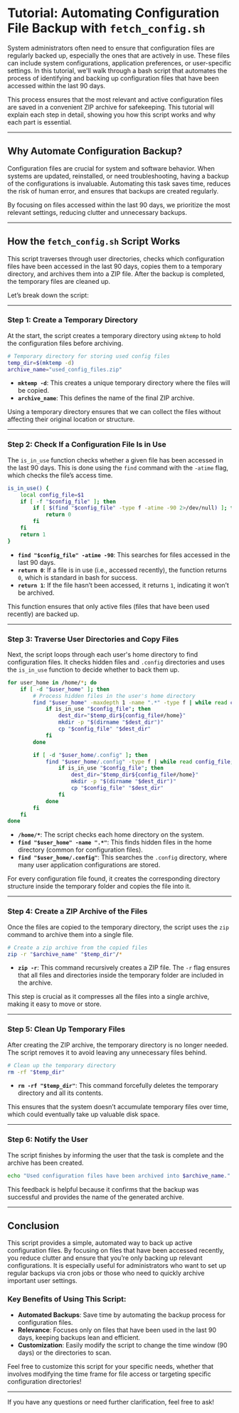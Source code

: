 # Tutorial: Automating Configuration File Backup with `fetch_config.sh`

System administrators often need to ensure that configuration files are regularly backed up, especially the ones that are actively in use. These files can include system configurations, application preferences, or user-specific settings. In this tutorial, we'll walk through a bash script that automates the process of identifying and backing up configuration files that have been accessed within the last 90 days.

This process ensures that the most relevant and active configuration files are saved in a convenient ZIP archive for safekeeping. This tutorial will explain each step in detail, showing you how this script works and why each part is essential.

---

## Why Automate Configuration Backup?

Configuration files are crucial for system and software behavior. When systems are updated, reinstalled, or need troubleshooting, having a backup of the configurations is invaluable. Automating this task saves time, reduces the risk of human error, and ensures that backups are created regularly. 

By focusing on files accessed within the last 90 days, we prioritize the most relevant settings, reducing clutter and unnecessary backups.

---

## How the `fetch_config.sh` Script Works

This script traverses through user directories, checks which configuration files have been accessed in the last 90 days, copies them to a temporary directory, and archives them into a ZIP file. After the backup is completed, the temporary files are cleaned up.

Let’s break down the script:

---

### Step 1: Create a Temporary Directory

At the start, the script creates a temporary directory using `mktemp` to hold the configuration files before archiving.

```bash
# Temporary directory for storing used config files
temp_dir=$(mktemp -d)
archive_name="used_config_files.zip"
```

- **`mktemp -d`**: This creates a unique temporary directory where the files will be copied.
- **`archive_name`**: This defines the name of the final ZIP archive.

Using a temporary directory ensures that we can collect the files without affecting their original location or structure.

---

### Step 2: Check If a Configuration File Is in Use

The `is_in_use` function checks whether a given file has been accessed in the last 90 days. This is done using the `find` command with the `-atime` flag, which checks the file’s access time.

```bash
is_in_use() {
    local config_file=$1
    if [ -f "$config_file" ]; then
        if [ $(find "$config_file" -type f -atime -90 2>/dev/null) ]; then
            return 0
        fi
    fi
    return 1
}
```

- **`find "$config_file" -atime -90`**: This searches for files accessed in the last 90 days.
- **`return 0`**: If a file is in use (i.e., accessed recently), the function returns `0`, which is standard in bash for success.
- **`return 1`**: If the file hasn’t been accessed, it returns `1`, indicating it won’t be archived.

This function ensures that only active files (files that have been used recently) are backed up.

---

### Step 3: Traverse User Directories and Copy Files

Next, the script loops through each user's home directory to find configuration files. It checks hidden files and `.config` directories and uses the `is_in_use` function to decide whether to back them up.

```bash
for user_home in /home/*; do
    if [ -d "$user_home" ]; then
        # Process hidden files in the user's home directory
        find "$user_home" -maxdepth 1 -name ".*" -type f | while read config_file; do
            if is_in_use "$config_file"; then
                dest_dir="$temp_dir${config_file#/home}"
                mkdir -p "$(dirname "$dest_dir")"
                cp "$config_file" "$dest_dir"
            fi
        done

        if [ -d "$user_home/.config" ]; then
            find "$user_home/.config" -type f | while read config_file; do
                if is_in_use "$config_file"; then
                    dest_dir="$temp_dir${config_file#/home}"
                    mkdir -p "$(dirname "$dest_dir")"
                    cp "$config_file" "$dest_dir"
                fi
            done
        fi
    fi
done
```

- **`/home/*`**: The script checks each home directory on the system.
- **`find "$user_home" -name ".*"`**: This finds hidden files in the home directory (common for configuration files).
- **`find "$user_home/.config"`**: This searches the `.config` directory, where many user application configurations are stored.

For every configuration file found, it creates the corresponding directory structure inside the temporary folder and copies the file into it.

---

### Step 4: Create a ZIP Archive of the Files

Once the files are copied to the temporary directory, the script uses the `zip` command to archive them into a single file.

```bash
# Create a zip archive from the copied files
zip -r "$archive_name" "$temp_dir"/*
```

- **`zip -r`**: This command recursively creates a ZIP file. The `-r` flag ensures that all files and directories inside the temporary folder are included in the archive.

This step is crucial as it compresses all the files into a single archive, making it easy to move or store.

---

### Step 5: Clean Up Temporary Files

After creating the ZIP archive, the temporary directory is no longer needed. The script removes it to avoid leaving any unnecessary files behind.

```bash
# Clean up the temporary directory
rm -rf "$temp_dir"
```

- **`rm -rf "$temp_dir"`**: This command forcefully deletes the temporary directory and all its contents.

This ensures that the system doesn’t accumulate temporary files over time, which could eventually take up valuable disk space.

---

### Step 6: Notify the User

The script finishes by informing the user that the task is complete and the archive has been created.

```bash
echo "Used configuration files have been archived into $archive_name."
```

This feedback is helpful because it confirms that the backup was successful and provides the name of the generated archive.

---

## Conclusion

This script provides a simple, automated way to back up active configuration files. By focusing on files that have been accessed recently, you reduce clutter and ensure that you’re only backing up relevant configurations. It is especially useful for administrators who want to set up regular backups via cron jobs or those who need to quickly archive important user settings.

### Key Benefits of Using This Script:

- **Automated Backups**: Save time by automating the backup process for configuration files.
- **Relevance**: Focuses only on files that have been used in the last 90 days, keeping backups lean and efficient.
- **Customization**: Easily modify the script to change the time window (90 days) or the directories to scan.

Feel free to customize this script for your specific needs, whether that involves modifying the time frame for file access or targeting specific configuration directories!

--- 

If you have any questions or need further clarification, feel free to ask!